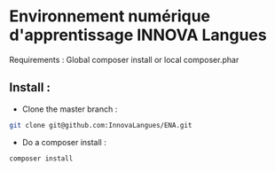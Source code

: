 Environnement numérique d'apprentissage INNOVA Langues
======================================================

Requirements : Global composer install or local composer.phar

Install : 
---------

- Clone the master branch :


```bash
git clone git@github.com:InnovaLangues/ENA.git
```

- Do a composer install :

```bash
composer install
```



